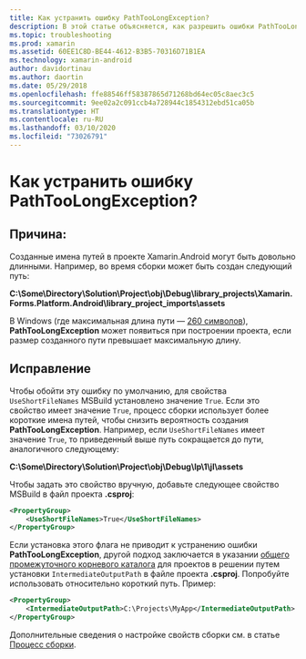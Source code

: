 ```yaml
---
title: Как устранить ошибку PathTooLongException?
description: В этой статье объясняется, как разрешить ошибки PathTooLongException, которые могут возникнуть при создании приложения.
ms.topic: troubleshooting
ms.prod: xamarin
ms.assetid: 60EE1C8D-BE44-4612-B3B5-70316D71B1EA
ms.technology: xamarin-android
author: davidortinau
ms.author: daortin
ms.date: 05/29/2018
ms.openlocfilehash: ffe88546ff58387865d71268bd64ec05c8aec3c5
ms.sourcegitcommit: 9ee02a2c091ccb4a728944c1854312ebd51ca05b
ms.translationtype: HT
ms.contentlocale: ru-RU
ms.lasthandoff: 03/10/2020
ms.locfileid: "73026791"
---
```

# <a name="how-do-i-resolve-a-pathtoolongexception-error"></a>Как устранить ошибку PathTooLongException?

## <a name="cause"></a>Причина:

Созданные имена путей в проекте Xamarin.Android могут быть довольно длинными.
Например, во время сборки может быть создан следующий путь:

**C:\\Some\\Directory\\Solution\\Project\\obj\\Debug\\__library_projects__\\Xamarin.Forms.Platform.Android\\library_project_imports\\assets**

В Windows (где максимальная длина пути — [260 символов](https://msdn.microsoft.com/library/windows/desktop/aa365247.aspx)), **PathTooLongException** может появиться при построении проекта, если размер созданного пути превышает максимальную длину. 

## <a name="fix"></a>Исправление

Чтобы обойти эту ошибку по умолчанию, для свойства `UseShortFileNames` MSBuild установлено значение `True`. Если это свойство имеет значение `True`, процесс сборки использует более короткие имена путей, чтобы снизить вероятность создания **PathTooLongException**.
Например, если `UseShortFileNames` имеет значение `True`, то приведенный выше путь сокращается до пути, аналогичного следующему:

**C:\\Some\\Directory\\Solution\\Project\\obj\\Debug\\lp\\1\\jl\\assets**

Чтобы задать это свойство вручную, добавьте следующее свойство MSBuild в файл проекта **.csproj**:

```xml
<PropertyGroup>
    <UseShortFileNames>True</UseShortFileNames>
</PropertyGroup>
```

Если установка этого флага не приводит к устранению ошибки **PathTooLongException**, другой подход заключается в указании [общего промежуточного корневого каталога](https://blogs.msdn.microsoft.com/kirillosenkov/2015/04/04/using-a-common-intermediate-and-output-directory-for-your-solution/) для проектов в решении путем установки `IntermediateOutputPath` в файле проекта **.csproj**. Попробуйте использовать относительно короткий путь. Пример:

```xml
<PropertyGroup>
    <IntermediateOutputPath>C:\Projects\MyApp</IntermediateOutputPath>
</PropertyGroup>
```

Дополнительные сведения о настройке свойств сборки см. в статье [Процесс сборки](~/android/deploy-test/building-apps/build-process.md).
